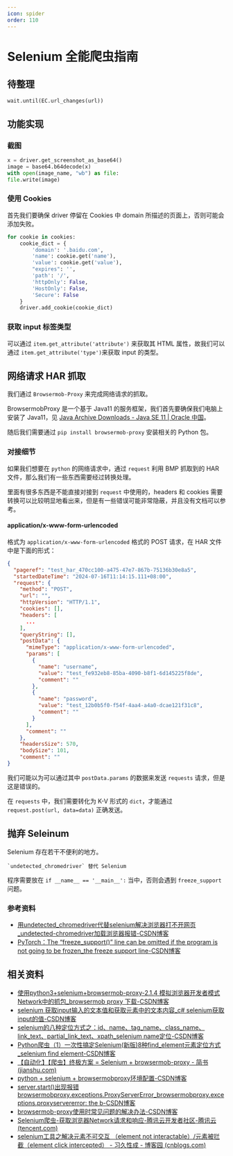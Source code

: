```yaml
---
icon: spider
order: 110
---
```


# Selenium 全能爬虫指南

## 待整理

```python
wait.until(EC.url_changes(url))
```

## 功能实现

### 截图

```python
x = driver.get_screenshot_as_base64()
image = base64.b64decode(x)
with open(image_name, "wb") as file:
file.write(image)
```

### 使用 Cookies

首先我们要确保 driver 停留在 Cookies 中 domain 所描述的页面上，否则可能会添加失败。

```python
for cookie in cookies:
    cookie_dict = {
        'domain': '.baidu.com',
        'name': cookie.get('name'),
        'value': cookie.get('value'),
        "expires": '',
        'path': '/',
        'httpOnly': False,
        'HostOnly': False,
        'Secure': False
    }
    driver.add_cookie(cookie_dict)
```

### 获取 input 标签类型

可以通过 `item.get_attribute('attribute')` 来获取其 HTML 属性，故我们可以通过 `item.get_attribute('type')`来获取 input 的类型。

## 网络请求 HAR 抓取

我们通过 `Browsermob-Proxy` 来完成网络请求的抓取。

BrowsermobProxy 是一个基于 Java11 的服务框架，我们首先要确保我们电脑上安装了 Java11，见 [Java Archive Downloads - Java SE 11 | Oracle 中国](https://www.oracle.com/cn/java/technologies/javase/jdk11-archive-downloads.html)。

随后我们需要通过 `pip install browsermob-proxy` 安装相关的 Python 包。

### 对接细节

如果我们想要在 `python` 的网络请求中，通过 `request` 利用 BMP 抓取到的 HAR 文件，那么我们有一些东西需要经过转换处理。

里面有很多东西是不能直接对接到 `request` 中使用的，headers 和 cookies 需要转换可以比较明显地看出来，但是有一些错误可能非常隐蔽，并且没有文档可以参考。

#### application/x-www-form-urlencoded

格式为 `application/x-www-form-urlencoded` 格式的 POST 请求，在 HAR 文件中是下面的形式：

```json
{
  "pageref": "test_har_470cc100-a475-47e7-867b-75136b30e8a5",
  "startedDateTime": "2024-07-16T11:14:15.111+08:00",
  "request": {
    "method": "POST",
    "url": "",
    "httpVersion": "HTTP/1.1",
    "cookies": [],
    "headers": [
      ...
    ],
    "queryString": [],
    "postData": {
      "mimeType": "application/x-www-form-urlencoded",
      "params": [
        {
          "name": "username",
          "value": "test_fe932eb8-85ba-4090-b8f1-6d145225f8de",
          "comment": ""
        },
        {
          "name": "password",
          "value": "test_12b0b5f0-f54f-4aa4-a4a0-dcae121f31c8",
          "comment": ""
        }
      ],
      "comment": ""
    },
    "headersSize": 570,
    "bodySize": 101,
    "comment": ""
}
```

我们可能以为可以通过其中 `postData.params` 的数据来发送 `requests` 请求，但是这是错误的。

在 `requests` 中，我们需要转化为 K-V 形式的 `dict`，才能通过 `request.post(url, data=data)` 正确发送。

## 抛弃 Seleinum

Selenium 存在若干不便利的地方。

	`undetected_chromedriver` 替代 Selenium

程序需要放在 `if __name__ == '__main__':` 当中，否则会遇到 `freeze_support` 问题。

### 参考资料

- [用undetected_chromedriver代替selenium解决浏览器打不开网页_undetected-chromedriver加载浏览器报错-CSDN博客](https://blog.csdn.net/Scott0902/article/details/127024380)
- [PyTorch：The “freeze_support()” line can be omitted if the program is not going to be frozen_the freeze support line-CSDN博客](https://blog.csdn.net/shenfuli/article/details/103969964)

## 相关资料

- [使用python3+selenium+browsermob-proxy-2.1.4 模拟浏览器开发者模式 Network中的抓包_browsermob proxy 下载-CSDN博客](https://blog.csdn.net/u010741112/article/details/118674293)
- [selenium 获取input输入的文本值和获取元素中的文本内容_c# selenium获取input的值-CSDN博客](https://blog.csdn.net/teachskyLY/article/details/85037383)
- [selenium的八种定位方式之：id、name、tag_name、class_name、link_text、partial_link_text、xpath_selenium name定位-CSDN博客](https://blog.csdn.net/c_xiazai12345/article/details/120624058)
- [Python爬虫（1）一次性搞定Selenium(新版)8种find_element元素定位方式_selenium find element-CSDN博客](https://blog.csdn.net/qq_16519957/article/details/128740502)
- [【自动化】【爬虫】终极方案 = Selenium + browsermob-proxy - 简书 (jianshu.com)](https://www.jianshu.com/p/7258ecfc6111)
- [python + selenium + browsermobproxy环境配置-CSDN博客](https://blog.csdn.net/qq_44315987/article/details/116501955)
- [server.start()出现报错browsermobproxy.exceptions.ProxyServerError_browsermobproxy.exceptions.proxyservererror: the b-CSDN博客](https://blog.csdn.net/qq_53953480/article/details/130509455)
- [browsermob-proxy使用时常见问题的解决办法-CSDN博客](https://blog.csdn.net/weixin_42521409/article/details/127927149)
- [Selenium爬虫-获取浏览器Network请求和响应-腾讯云开发者社区-腾讯云 (tencent.com)](https://cloud.tencent.com/developer/article/1549872)
- [selenium工具之解决元素不可交互 （element not interactable）/元素被拦截（element click intercepted） - 习久性成 - 博客园 (cnblogs.com)](https://www.cnblogs.com/hls-code/p/16263821.html)
